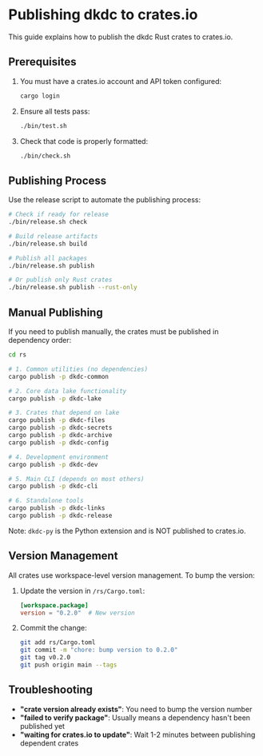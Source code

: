 # Publishing dkdc to crates.io

This guide explains how to publish the dkdc Rust crates to crates.io.

## Prerequisites

1. You must have a crates.io account and API token configured:
   ```bash
   cargo login
   ```

2. Ensure all tests pass:
   ```bash
   ./bin/test.sh
   ```

3. Check that code is properly formatted:
   ```bash
   ./bin/check.sh
   ```

## Publishing Process

Use the release script to automate the publishing process:

```bash
# Check if ready for release
./bin/release.sh check

# Build release artifacts
./bin/release.sh build

# Publish all packages
./bin/release.sh publish

# Or publish only Rust crates
./bin/release.sh publish --rust-only
```

## Manual Publishing

If you need to publish manually, the crates must be published in dependency order:

```bash
cd rs

# 1. Common utilities (no dependencies)
cargo publish -p dkdc-common

# 2. Core data lake functionality
cargo publish -p dkdc-lake

# 3. Crates that depend on lake
cargo publish -p dkdc-files
cargo publish -p dkdc-secrets
cargo publish -p dkdc-archive
cargo publish -p dkdc-config

# 4. Development environment
cargo publish -p dkdc-dev

# 5. Main CLI (depends on most others)
cargo publish -p dkdc-cli

# 6. Standalone tools
cargo publish -p dkdc-links
cargo publish -p dkdc-release
```

Note: `dkdc-py` is the Python extension and is NOT published to crates.io.

## Version Management

All crates use workspace-level version management. To bump the version:

1. Update the version in `/rs/Cargo.toml`:
   ```toml
   [workspace.package]
   version = "0.2.0"  # New version
   ```

2. Commit the change:
   ```bash
   git add rs/Cargo.toml
   git commit -m "chore: bump version to 0.2.0"
   git tag v0.2.0
   git push origin main --tags
   ```

## Troubleshooting

- **"crate version already exists"**: You need to bump the version number
- **"failed to verify package"**: Usually means a dependency hasn't been published yet
- **"waiting for crates.io to update"**: Wait 1-2 minutes between publishing dependent crates